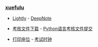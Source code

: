 ### **[xuefulu](http://xuefulu.com/)**

+ [Lightly](https://lightly.teamcode.com/login) - [DeepNote](https://deepnote.com/sign-in)

+ [考核文件下载](https://www.jianguoyun.com/p/DSahfdgQh_mLBxjz0-AEIAAA)  - [Python语言考核文件提交](https://workspace.jianguoyun.com/inbox/collect/11b202b81650448bbf2733b1dd6586ef/submit)

+ [打印座位](https://508cst.gcu.edu.cn/seat) - [考试时钟](http://508cst.gcu.edu.cn/clock/)

